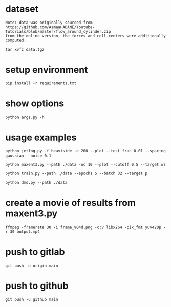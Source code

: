 
# dataset

    Note: data was originally sourced from 
    https://github.com/AsmaaHADANE/Youtube-Tutorials/blob/master/flow_around_cylinder.zip
    from the online version, the forces and cell-centers were additionally computed. 

    tar xvfz data.tgz

# setup environment

    pip install -r requirements.txt

# show options

    python args.py -h 

# usage examples

    python jetfog.py -f heaviside -e 200 --plot --test_frac 0.01 --spacing gaussian --noise 0.1

    python maxent3.py --path ./data -nc 10 --plot --cutoff 0.5 --target wz

    python train.py --path ./data --epochs 5 --batch 32 --target p

    python dmd.py --path ./data

# create a movie of results from maxent3.py

    ffmpeg -framerate 30 -i frame_%04d.png -c:v libx264 -pix_fmt yuv420p -r 30 output.mp4

# push to gitlab

    git push -u origin main

# push to github

    git push -u github main



